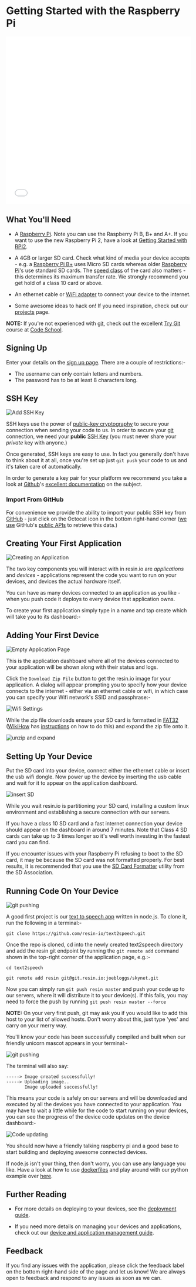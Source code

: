 # Getting Started with the Raspberry Pi

<iframe class="getting-started-vid" src="//player.vimeo.com/video/108930903?title=0&amp;byline=0&amp;portrait=0" style="width:100%" height="456px" frameborder="0" webkitallowfullscreen mozallowfullscreen allowfullscreen></iframe>

## What You'll Need

* A [Raspberry Pi][rpi-all-models-link]. Note you can use the Raspberry Pi B, B+ and A+. If you want to use the new Raspberry Pi 2, have a look at [Getting Started with RPI2](/pages/installing/gettingStarted-RPI2.md).

* A 4GB or larger SD card. Check what kind of media your device accepts - e.g. a
  [Raspberry Pi B+][rpi-b-plus] uses Micro SD cards whereas older
  [Raspberry Pi][rpi]'s use standard SD cards. The [speed class][speed_class] of
  the card also matters - this determines its maximum transfer rate. We strongly
  recommend you get hold of a class 10 card or above.

* An ethernet cable or [WiFi adapter][wifi] to connect your device to the
  internet.

* Some awesome ideas to hack on! If you need inspiration, check out our
  [projects][projects] page.

__NOTE:__ If you're not experienced with [git][git], check out the excellent
[Try Git][try-git] course at [Code School][code-school].

## Signing Up

Enter your details on the [sign up page][signup]. There are a couple of
restrictions:-

* The username can only contain letters and numbers.
* The password has to be at least 8 characters long.

## SSH Key

![Add SSH Key](/img/screenshots/add_ssh_key.png)

SSH keys use the power of [public-key cryptography][pub_key_crypto] to secure
your connection when sending your code to us. In order to secure your [git][git]
connection, we need your __public__ [SSH Key][ssh_key] (you must never share
your *private* key with anyone.)

Once generated, SSH keys are easy to use. In fact you generally don't have to
think about it at all, once you're set up just `git push` your code to us and
it's taken care of automatically.

In order to generate a key pair for your platform we recommend you take a look
at [Github][github]'s [excellent documentation][github_ssh] on the subject.

### Import From GitHub

For convenience we provide the ability to import your public SSH key from
[GitHub][github] - just click on the Octocat icon in the bottom right-hand
corner ([we use][github_ssh_blogpost] GitHub's [public APIs][github_apis] to
retrieve this data.)

## Creating Your First Application

<!-- ![Creating an Application](/img/screenshots/applications_empty.png) -->
![Creating an Application](/img/gifs/createapp.gif)


The two key components you will interact with in resin.io are *applications* and
*devices* - applications represent the code you want to run on your devices, and
devices the actual hardware itself.

You can have as many devices connected to an application as you like - when you
push code it deploys to every device that application owns.

To create your first application simply type in a name and tap create which will
take you to its dashboard:-

## Adding Your First Device

<!-- ![Empty Application Page](/img/screenshots/application_empty.png) -->
![Empty Application Page](/img/gifs/download-image.gif)

This is the application dashboard where all of the devices connected to your
application will be shown along with their status and logs.

Click the `Download Zip File` button to get the resin.io image for your
application. A dialog will appear prompting you to specify how your device
connects to the internet - either via an ethernet cable or wifi, in which case
you can specify your Wifi network's SSID and passphrase:-

![Wifi Settings](/img/gifs/download-image-Wifi.gif)


While the zip file downloads ensure your SD card is formatted in [FAT32][fat32]
([WikiHow][wikihow] has [instructions][wikihow_format] on how to do this) and
expand the zip file onto it.

![unzip and expand](/img/gifs/unzip-image.gif)

## Setting Up Your Device

Put the SD card into your device, connect either the ethernet cable or insert the usb wifi dongle. Now power up the device by inserting the usb cable and wait for it to appear on the application
dashboard.

![insert SD](/img/gifs/insert-sd.gif)

While you wait resin.io is partitioning your SD card, installing a custom linux
environment and establishing a secure connection with our servers.

If you have a class 10 SD card and a fast internet connection your device should
appear on the dashboard in around 7 minutes. Note that Class 4 SD cards can
take up to 3 times longer so it's well worth investing in the fastest card you
can find.

If you encounter issues with your Raspberry Pi refusing to boot to the SD card, it may be because the SD card was not formatted properly. For best results, it is recommended that you use the [SD Card Formatter][sdformatter] utility from the SD Association.

## Running Code On Your Device

![git pushing](/img/screenshots/git_pushing.png)

A good first project is our [text to speech app][example_app] written in node.js. To clone it, run
the following in a terminal:-

```
git clone https://github.com/resin-io/text2speech.git
```

Once the repo is cloned, cd into the newly created text2speech directory and add the resin git endpoint by running the `git remote add` command shown in
the top-right corner of the application page, e.g.:-

```
cd text2speech

git remote add resin git@git.resin.io:joebloggs/skynet.git
```

Now you can simply run `git push resin master` and push your code up to our servers, where it will distribute it to your
device(s). If this fails, you may need to force the push by running `git push resin master --force`

__NOTE:__ On your very first push, git may ask you if you would like to add this host to your list of allowed hosts. Don't worry about this, just type 'yes' and carry on your merry way.

You'll know your code has been successfully compiled and built when our
friendly unicorn mascot appears in your terminal:-

![git pushing](/img/screenshots/git_pushed.png)

The terminal will also say:
```
-----> Image created successfully!
-----> Uploading image..
       Image uploaded successfully!
```
This means your code is safely on our servers and will be downloaded and executed by all the devices you have connected to your application. You may have to wait a little while for the code to start running on your devices, you can see the progress of the device code updates on the device dashboard:-

![Code updating](/img/screenshots/rpi-app-updating.png)

You should now have a friendly talking raspberry pi and a good base to start building and deploying awesome connected devices.

If node.js isn't your thing, then don't worry, you can use any language you like. Have a look at how to use [dockerfiles][dockerfile] and play around with our python example over [here][python-example].

## Further Reading

* For more details on deploying to your devices, see the [deployment guide][deploy].

* If you need more details on managing your devices and applications, check out
  our [device and application management guide][managing_devices_apps].

## Feedback

If you find any issues with the application, please click the feedback label on
the bottom right-hand side of the page and let us know! We are always open to
feedback and respond to any issues as soon as we can.

[deploy]:/pages/using/deployment.md
[projects]:/pages/examples/projects.md
[managing_devices_apps]:/pages/applications.md
[wifi]:/pages/using/wifi.md
[supported]:/pages/devices.md
[dockerfile]:/pages/using/dockerfile.md

[alpha]:http://en.wikipedia.org/wiki/Alpha_software#Alpha
[speed_class]:http://en.wikipedia.org/wiki/Sd_card#Speed_class_rating
[signup]:http://alpha.resin.io/signup
[git]:http://git-scm.com/
[ssh_key]:http://en.wikipedia.org/wiki/Secure_Shell
[pub_key_crypto]:http://en.wikipedia.org/wiki/Public-key_cryptography
[github]:http://github.com/
[github_apis]:https://developer.github.com/v3/
[github_ssh]:https://help.github.com/articles/generating-ssh-keys
[github_ssh_blogpost]:http://resin.io/blog/email-github-public-ssh-key/
[login]:http://alpha.resin.io/login
[wikihow_format]:http://www.wikihow.com/Format-an-SD-Card
[wikihow]:http://www.wikihow.com/Main-Page
[fat32]:http://en.wikipedia.org/wiki/Fat32#FAT32
[sdformatter]:https://www.sdcard.org/downloads/formatter_4/
[example_app]:https://github.com/resin-io/text2speech
[try-git]:https://www.codeschool.com/courses/try-git
[code-school]:https://www.codeschool.com/
[rpi]:http://www.raspberrypi.org/
[rpi-b-plus]:http://www.raspberrypi.org/products/model-b-plus/
[python-example]:https://github.com/alexandrosm/hello-python
[rpi-all-models-link]:http://www.raspberrypi.org/products/